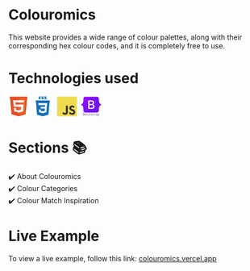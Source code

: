# Colouromics
This website provides a wide range of colour palettes, along with their corresponding hex colour codes, 
and it is completely free to use.

# Technologies used
<div>
   <img src="https://github.com/devicons/devicon/blob/master/icons/html5/html5-original.svg" title="HTML5" alt="HTML" width="40" height="40"/>&nbsp;
  <img src="https://github.com/devicons/devicon/blob/master/icons/css3/css3-plain-wordmark.svg"  title="CSS3" alt="CSS" width="40" height="40"/>&nbsp;
  <img src="https://github.com/devicons/devicon/blob/master/icons/javascript/javascript-original.svg" title="JavaScript" alt="JavaScript" width="40" height="40"/>&nbsp;
  <img src="https://github.com/devicons/devicon/blob/master/icons/bootstrap/bootstrap-original-wordmark.svg" title="Boostrap" alt="Bootstrap" width="40" height="40"/>&nbsp;
</div>

# Sections 📚
✔️ About Colouromics <br> ✔️ Colour Categories <br>  ✔️ Colour Match Inspiration <br> 

# Live Example
To view a live example, follow this link: [colouromics.vercel.app](colouromics.vercel.app)
